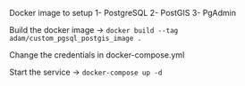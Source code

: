 Docker image to setup
	1- PostgreSQL
	2- PostGIS
	3- PgAdmin
	
Build the docker image
 ->  `docker build --tag adam/custom_pgsql_postgis_image .` 
 
Change the credentials in docker-compose.yml
 
Start the service
 ->  `docker-compose up -d`

